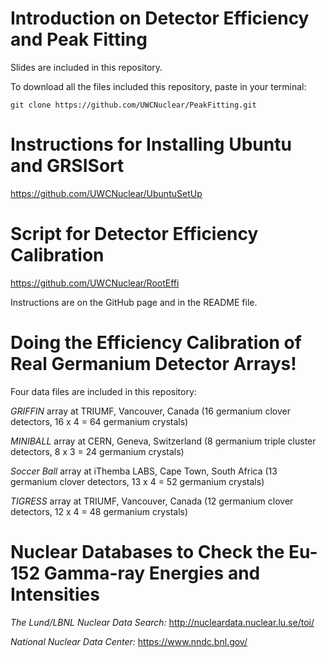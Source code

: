 # Introduction on Detector Efficiency and Peak Fitting
Slides are included in this repository.

To download all the files included this repository, paste in your terminal:

    git clone https://github.com/UWCNuclear/PeakFitting.git

# Instructions for Installing Ubuntu and GRSISort
https://github.com/UWCNuclear/UbuntuSetUp

# Script for Detector Efficiency Calibration
https://github.com/UWCNuclear/RootEffi

Instructions are on the GitHub page and in the README file.

# Doing the Efficiency Calibration of Real Germanium Detector Arrays!
Four data files are included in this repository:

*GRIFFIN* array at TRIUMF, Vancouver, Canada (16 germanium clover detectors, 16 x 4 = 64 germanium crystals)

*MINIBALL* array at CERN, Geneva, Switzerland (8 germanium triple cluster detectors, 8 x 3 = 24 germanium crystals)

*Soccer Ball* array at iThemba LABS, Cape Town, South Africa (13 germanium clover detectors, 13 x 4 = 52 germanium crystals)

*TIGRESS* array at TRIUMF, Vancouver, Canada (12 germanium clover detectors, 12 x 4 = 48 germanium crystals)


# Nuclear Databases to Check the Eu-152 Gamma-ray Energies and Intensities
*The Lund/LBNL Nuclear Data Search:* http://nucleardata.nuclear.lu.se/toi/

*National Nuclear Data Center:* https://www.nndc.bnl.gov/


